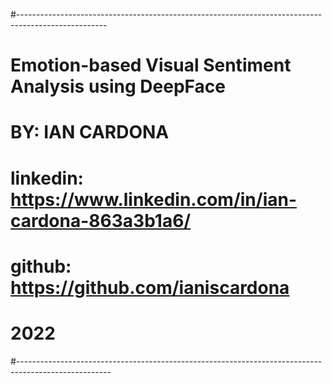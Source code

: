 #----------------------------------------------------------------------------------------------------
#                 Emotion-based Visual Sentiment Analysis using DeepFace

#                 BY: IAN CARDONA
#                 linkedin: https://www.linkedin.com/in/ian-cardona-863a3b1a6/
#                 github: https://github.com/ianiscardona
# 
#                 2022
#-----------------------------------------------------------------------------------------------------